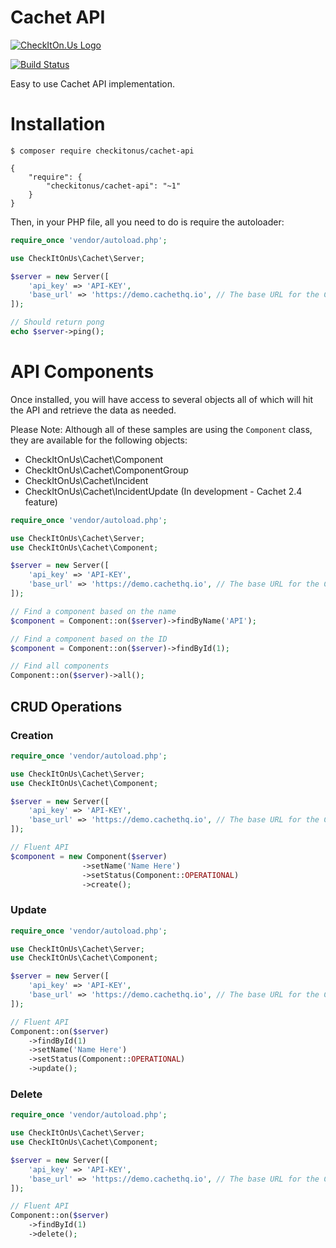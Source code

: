 Cachet API
=================

[![CheckItOn.Us Logo](https://www.checkiton.us/img/mono-logo.png)](https://www.checkiton.us)

[![Build Status](https://travis-ci.org/checkitonus/php-cachet-api.svg?branch=master)](https://travis-ci.org/checkitonus/php-cachet-api)

Easy to use Cachet API implementation.

# Installation

```
$ composer require checkitonus/cachet-api
```

```
{
    "require": {
        "checkitonus/cachet-api": "~1"
    }
}
```

Then, in your PHP file, all you need to do is require the autoloader:

```php
require_once 'vendor/autoload.php';

use CheckItOnUs\Cachet\Server;

$server = new Server([
    'api_key' => 'API-KEY',
    'base_url' => 'https://demo.cachethq.io', // The base URL for the Cachet installation
]);

// Should return pong
echo $server->ping();
```

# API Components

Once installed, you will have access to several objects all of which will hit the API and retrieve the data as needed.

Please Note: Although all of these samples are using the `Component` class, they are available for the following objects:

* CheckItOnUs\Cachet\Component
* CheckItOnUs\Cachet\ComponentGroup
* CheckItOnUs\Cachet\Incident
* CheckItOnUs\Cachet\IncidentUpdate (In development - Cachet 2.4 feature)

```php
require_once 'vendor/autoload.php';

use CheckItOnUs\Cachet\Server;
use CheckItOnUs\Cachet\Component;

$server = new Server([
    'api_key' => 'API-KEY',
    'base_url' => 'https://demo.cachethq.io', // The base URL for the Cachet installation
]);

// Find a component based on the name
$component = Component::on($server)->findByName('API');

// Find a component based on the ID
$component = Component::on($server)->findById(1);

// Find all components
Component::on($server)->all();
```

## CRUD Operations

### Creation

```php
require_once 'vendor/autoload.php';

use CheckItOnUs\Cachet\Server;
use CheckItOnUs\Cachet\Component;

$server = new Server([
    'api_key' => 'API-KEY',
    'base_url' => 'https://demo.cachethq.io', // The base URL for the Cachet installation
]);

// Fluent API
$component = new Component($server)
                ->setName('Name Here')
                ->setStatus(Component::OPERATIONAL)
                ->create();
```

### Update

```php
require_once 'vendor/autoload.php';

use CheckItOnUs\Cachet\Server;
use CheckItOnUs\Cachet\Component;

$server = new Server([
    'api_key' => 'API-KEY',
    'base_url' => 'https://demo.cachethq.io', // The base URL for the Cachet installation
]);

// Fluent API
Component::on($server)
    ->findById(1)
    ->setName('Name Here')
    ->setStatus(Component::OPERATIONAL)
    ->update();
```

### Delete

```php
require_once 'vendor/autoload.php';

use CheckItOnUs\Cachet\Server;
use CheckItOnUs\Cachet\Component;

$server = new Server([
    'api_key' => 'API-KEY',
    'base_url' => 'https://demo.cachethq.io', // The base URL for the Cachet installation
]);

// Fluent API
Component::on($server)
    ->findById(1)
    ->delete();
```
